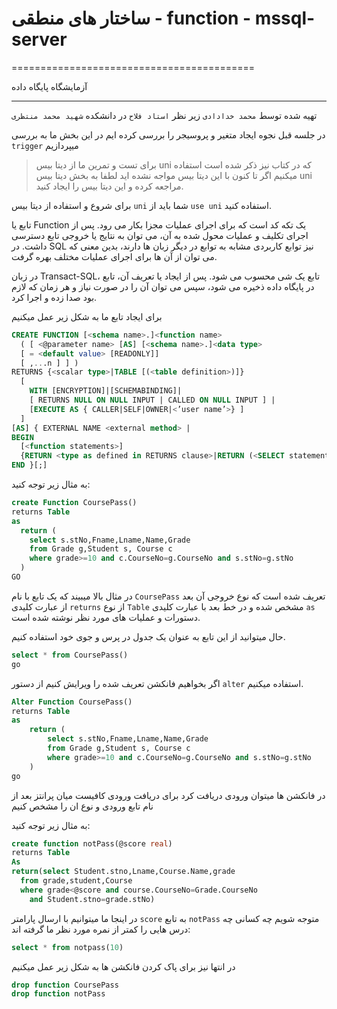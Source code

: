 # ساختار های منطقی - function - mssql-server

==========================================

آزمایشگاه پایگاه داده

------------------------------------------

تهیه شده توسط `محمد خدادادی` زیر نظر `استاد فلاح` در دانشکده `شهید محمد منتظری`  

در جلسه قبل نجوه ایجاد متغیر و پروسیجر را بررسی کرده ایم در این بخش ما به بررسی `trigger` میپردازیم

> برای تست و تمرین ما از دیتا بیس uni که در کتاب نیز ذکر شده است استفاده میکنیم اگر تا کنون با این دیتا بیس مواجه نشده اید لطفا به بخش دیتا بیس uni مراجعه کرده و این دیتا بیس را ایجاد کنید.

برای شروع و استفاده از دیتا بیس `uni` شما باید از `use uni` استفاده کنید.  

تابع یا Function یک تکه کد است که برای اجرای عملیات مجزا بکار می رود. پس از اجرای تکلیف و عملیات محول شده به آن، می توان به نتایج یا خروجی تابع دسترسی داشت. در SQL نیز توابع کاربردی مشابه به توابع در دیگر زبان ها دارند، بدین معنی که می توان از آن ها برای اجرای عملیات مختلف بهره گرفت.  

در زبان Transact-SQL، تابع یک شی محسوب می شود. پس از ایجاد یا تعریف آن، تابع در پایگاه داده ذخیره می شود، سپس می توان آن را در صورت نیاز و هر زمان که لازم بود صدا زده و اجرا کرد.  

برای ایجاد تابع ما به شکل زیر عمل میکنیم

`````````sql
CREATE FUNCTION [<schema name>.]<function name>
  ( [ <@parameter name> [AS] [<schema name>.]<data type>
  [ = <default value> [READONLY]]
  [ ,...n ] ] )
RETURNS {<scalar type>|TABLE [(<table definition>)]}
  [ 
    WITH [ENCRYPTION]|[SCHEMABINDING]|
    [ RETURNS NULL ON NULL INPUT | CALLED ON NULL INPUT ] |
    [EXECUTE AS { CALLER|SELF|OWNER|<’user name’>} ]
  ]
[AS] { EXTERNAL NAME <external method> |
BEGIN
  [<function statements>]
  {RETURN <type as defined in RETURNS clause>|RETURN (<SELECT statement>)}
END }[;]
`````````

به مثال زیر توجه کنید:

`````````sql
create Function CoursePass()
returns Table
as
  return (
    select s.stNo,Fname,Lname,Name,Grade
    from Grade g,Student s, Course c
    where grade>=10 and c.CourseNo=g.CourseNo and s.stNo=g.stNo
  )
GO
`````````

در مثال بالا میبیند که یک تابع با نام `CoursePass` تعریف شده است که نوع خروجی آن بعد از عبارت کلیدی `returns` از نوع `Table` مشخص شده و در خط بعد با عبارت کلیدی `as` دستورات و عملیات های مورد نظر نوشته شده است.  

حال میتوانید از این تابع به عنوان یک جدول در پرس و جوی خود استفاده کنیم.

`````````sql
select * from CoursePass()
go
`````````

اگر بخواهیم فانکشن تعریف شده را ویرایش کنیم از دستور `alter` استفاده میکنیم.  

`````````sql
Alter Function CoursePass()
returns Table
as
    return (
        select s.stNo,Fname,Lname,Name,Grade
        from Grade g,Student s, Course c
        where grade>=10 and c.CourseNo=g.CourseNo and s.stNo=g.stNo
    )
go
`````````

در فانکشن ها میتوان ورودی دریافت کرد برای دریافت ورودی کافیست میان پرانتز بعد از نام تابع ورودی و نوع ان را مشخص کنیم  

به مثال زیر توجه کنید:  

`````````sql
create function notPass(@score real)
returns Table
As
return(select Student.stno,Lname,Course.Name,grade
  from grade,student,Course
  where grade<@score and course.CourseNo=Grade.CourseNo
    and Student.stno=grade.stNo)
`````````

در اینجا ما میتوانیم با ارسال پارامتر `score` به تابع  `notPass` متوجه شویم چه کسانی چه درس هایی را کمتر از نمره مورد نظر ما گرفته اند:  

`````````sql
select * from notpass(10)
`````````

در انتها نیز برای پاک کردن فانکشن ها به شکل زیر عمل میکنیم  

`````````sql
drop function CoursePass
drop function notPass
`````````
